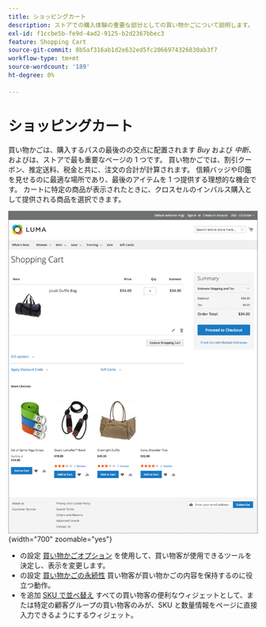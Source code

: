```yaml
---
title: ショッピングカート
description: ストアでの購入体験の重要な部分としての買い物かごについて説明します。
exl-id: f1ccbe5b-fe9d-4ad2-9125-b2d2367bbec3
feature: Shopping Cart
source-git-commit: 8b5af316ab1d2e632ed5fc2066974326830ab3f7
workflow-type: tm+mt
source-wordcount: '189'
ht-degree: 0%

---
```


# ショッピングカート

買い物かごは、購入するパスの最後のの交点に配置されます _Buy_ および _中断_、およびは、ストアで最も重要なページの 1 つです。 買い物かごでは、割引クーポン、推定送料、税金と共に、注文の合計が計算されます。 信頼バッジや印鑑を見せるのに最適な場所であり、最後のアイテムを 1 つ提供する理想的な機会です。 カートに特定の商品が表示されたときに、クロスセルのインパルス購入として提供される商品を選択できます。

![買い物かごページには、買い物客が注文の商品を管理するために使用できるツールが表示されます ](./assets/storefront-cart-full.png){width="700" zoomable="yes"}

- の設定 [買い物かごオプション](cart-configuration.md) を使用して、買い物客が使用できるツールを決定し、表示を変更します。
- の設定 [買い物かごの永続性](cart-persistent.md) 買い物客が買い物かごの内容を保持するのに役立つ動作。
- を追加 [SKU で並べ替え](order-by-sku.md) すべての買い物客の便利なウィジェットとして、または特定の顧客グループの買い物客のみが、SKU と数量情報をページに直接入力できるようにするウィジェット。
